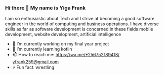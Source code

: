 ### Hi there 👋 My name is Yiga Frank

I am so enthusiastic about Tech and I strive at becoming a good software engineer in the world of computing and business operations. I have diverse skills as far as software development is concerned in these fields mobile development, website development, artificial intelligence


- 🔭 I’m currently working on my final year project
- 🌱 I’m currently learning kotlin
- 📫 How to reach me: https://wa.me/+256752189418/ yfrank259@gmail.com
- ⚡ Fun fact: wrestling


